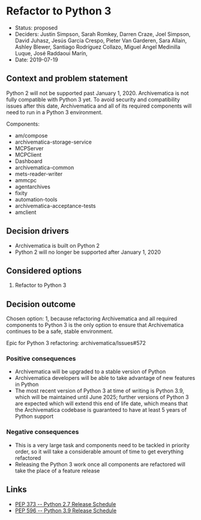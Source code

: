 # Refactor to Python 3

* Status: proposed
* Deciders: Justin Simpson, Sarah Romkey, Darren Craze, Joel Simpson, David
 Juhasz, Jesús García Crespo, Pieter Van Garderen, Sara Allain, Ashley Blewer,
 Santiago Rodríguez Collazo, Miguel Angel Medinilla Luque, José Raddaoui Marín,
* Date: 2019-07-19

## Context and problem statement

Python 2 will not be supported past January 1, 2020. Archivematica is not fully
compatible with Python 3 yet. To avoid security and compatibility issues after
this date, Archivematica and all of its required components will need to run in
a Python 3 environment.

Components:

* am/compose
* archivematica-storage-service
* MCPServer
* MCPClient
* Dashboard
* archivematica-common
* mets-reader-writer
* ammcpc
* agentarchives
* fixity
* automation-tools
* archivematica-acceptance-tests
* amclient

## Decision drivers <!-- optional -->

* Archivematica is built on Python 2
* Python 2 will no longer be supported after January 1, 2020

## Considered options

1. Refactor to Python 3

## Decision outcome

Chosen option: 1, because refactoring Archivematica and all required components
to Python 3 is the only option to ensure that Archivematica continues to be a
safe, stable environment.

Epic for Python 3 refactoring: archivematica/Issues#572

### Positive consequences

* Archivematica will be upgraded to a stable version of Python
* Archivematica developers will be able to take advantage of new features in
 Python
* The most recent version of Python 3 at time of writing is Python 3.9, which
 will be maintained until June 2025; further versions of Python 3 are expected which
 will extend this end of life date, which means that the Archivematica codebase
 is guaranteed to have at least 5 years of Python support

### Negative consequences

* This is a very large task and components need to be tackled in priority order,
 so it will take a considerable amount of time to get everything refactored
* Releasing the Python 3 work once all components are refactored will take the
 place of a feature release

## Links <!-- optional -->

* [PEP 373 -- Python 2.7 Release Schedule](https://www.python.org/dev/peps/pep-0373/)
* [PEP 596 -- Python 3.9 Release Schedule](https://www.python.org/dev/peps/pep-0596/)
